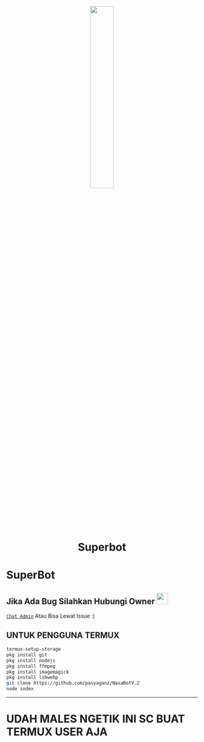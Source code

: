 <p align="center">
	<img src="https://i.ibb.co/YkSLpZX/images.png" width="35%" style="margin-left: auto;margin-right: auto;display: block;">
</p>
<h1 align="center">Superbot</h1>

# SuperBot
## Jika Ada Bug Silahkan Hubungi Owner <img src="https://github.com/TheDudeThatCode/TheDudeThatCode/blob/master/Assets/happy.gif" width="30px">
[`Chat Admin`](https://wa.me/62895334402456)
Atau Bisa Lewat Issue :)

## UNTUK PENGGUNA TERMUX
```bash
termux-setup-storage
pkg install git
pkg install nodejs
pkg install ffmpeg
pkg install imagemagick
pkg install libwebp
git clone https://github.com/pasyaganz/NasaBotV.2
node index
```

---------

# UDAH MALES NGETIK INI SC BUAT TERMUX USER AJA